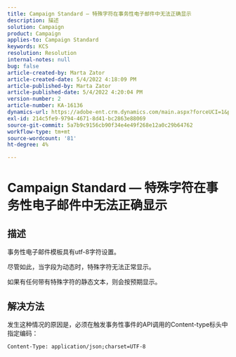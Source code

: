 ```yaml
---
title: Campaign Standard — 特殊字符在事务性电子邮件中无法正确显示
description: 描述
solution: Campaign
product: Campaign
applies-to: Campaign Standard
keywords: KCS
resolution: Resolution
internal-notes: null
bug: false
article-created-by: Marta Zator
article-created-date: 5/4/2022 4:18:09 PM
article-published-by: Marta Zator
article-published-date: 5/4/2022 4:20:04 PM
version-number: 2
article-number: KA-16136
dynamics-url: https://adobe-ent.crm.dynamics.com/main.aspx?forceUCI=1&pagetype=entityrecord&etn=knowledgearticle&id=5e5514c7-c5cb-ec11-a7b5-6045bd00d4f5
exl-id: 214c5fe9-9794-4671-8d41-bc2863e88069
source-git-commit: 5a7b9c9156cb90f34e4e49f268e12a0c29b64762
workflow-type: tm+mt
source-wordcount: '81'
ht-degree: 4%

---
```


# Campaign Standard — 特殊字符在事务性电子邮件中无法正确显示

## 描述


事务性电子邮件模板具有utf-8字符设置。

尽管如此，当字段为动态时，特殊字符无法正常显示。

如果有任何带有特殊字符的静态文本，则会按预期显示。


## 解决方法


发生这种情况的原因是，必须在触发事务性事件的API调用的Content-type标头中指定编码：

`Content-Type: application/json;charset=UTF-8`
